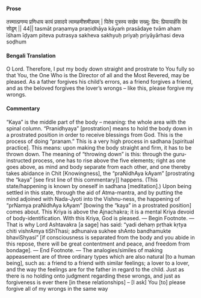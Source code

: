 #### Prose 

तस्मात्प्रणम्य प्रणिधाय कायं
प्रसादये त्वामहमीशमीड्यम् |
पितेव पुत्रस्य सखेव सख्यु:
प्रिय: प्रियायार्हसि देव सोढुम् || 44||
tasmāt praṇamya praṇidhāya kāyaṁ
prasādaye tvām aham īśham īḍyam
piteva putrasya sakheva sakhyuḥ
priyaḥ priyāyārhasi deva soḍhum

 #### Bengali Translation 

O Lord. Therefore, I put my body down straight and prostrate to You fully so that You, the One Who is the Director of all and the Most Revered, may be pleased. As a father forgives his child’s errors, as a friend forgives a friend, and as the beloved forgives the lover’s wrongs – like this, please forgive my wrongs. 

 #### Commentary 

“Kaya” is the middle part of the body – meaning: the whole area with the spinal column. “Pranidhyaya” [prostration] means to hold the body down in a prostrated position in order to receive blessings from God. This is the process of doing “pranam.” This is a very high process in sadhana [spiritual practice]. This means: upon making the body straight and firm, it has to be thrown down. The meaning of “throwing down” is this: through the guru-instructed process, one has to rise above the five elements; right as one goes above, as mind and body separate from each other, and one thereby takes abidance in Chit [Knowingness], the “praNidhAya kAyam” [prostrating the “kaya” [see first line of this commentary]] happens. (This state/happening is known by oneself in sadhana [meditation].) Upon being settled in this state, through the aid of Atma-mantra, and by putting the mind adjoined with Nada-Jyoti into the Vishnu-ness, the happening of “prNamya praNidhAya kAyam” [bowing the “kaya” in a prostrated position] comes about. This Kriya is above the Ajnachakra; it is a mental Kriya devoid of body-identification. With this Kriya, God is pleased. — Begin Footnote. — That is why Lord Ashtavakra [a sage] has said: “yadi dehaṃ pṛthak kṛtya chiti vishrAmya tiShThasi; adhunaiva sukhee shAnto bandhamukte bhaviShyasi” [if consciousness is separated from the body and you abide in this repose, there will be great contentment and peace, and freedom from bondage]. — End Footnote. — The analogies/similes of making appeasement are of three ordinary types which are also natural [to a human being], such as: a friend to a friend with similar feelings; a lover to a lover, and the way the feelings are for the father in regard to the child. Just as there is no holding onto judgment regarding these wrongs, and just as forgiveness is ever there [in these relationships] – [I ask] You [to] please forgive all of my wrongs in the same way